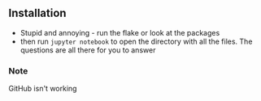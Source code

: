 ## Installation

- Stupid and annoying - run the flake or look at the packages
- then run `jupyter notebook` to open the directory with all the files. The questions are all there for you to answer

### Note

GitHub isn't working
